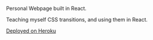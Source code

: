 Personal Webpage built in React.

Teaching myself CSS transitions, and using them in React.

[Deployed on Heroku](http://www.louisrowan.com)